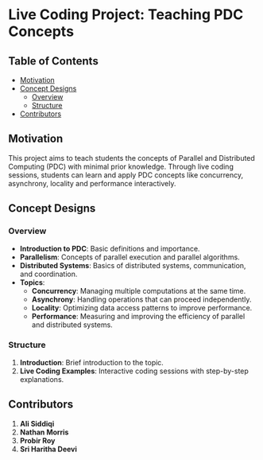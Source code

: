 # Live Coding Project: Teaching PDC Concepts

## Table of Contents

* [Motivation](#motivation)
* [Concept Designs](#conceptdesigns)
    * [Overview](#overview)
    * [Structure](#structure)
* [Contributors](#contributors)
  
## Motivation
This project aims to teach students the concepts of Parallel and Distributed Computing (PDC) with minimal prior knowledge. 
Through live coding sessions, students can learn and apply PDC concepts like concurrency, asynchrony, locality and performance interactively.

## Concept Designs
### Overview
- **Introduction to PDC**: Basic definitions and importance.
- **Parallelism**: Concepts of parallel execution and parallel algorithms.
- **Distributed Systems**: Basics of distributed systems, communication, and coordination.
- **Topics**:
  - **Concurrency**: Managing multiple computations at the same time.
  - **Asynchrony**: Handling operations that can proceed independently.
  - **Locality**: Optimizing data access patterns to improve performance.
  - **Performance**: Measuring and improving the efficiency of parallel and distributed systems.
  
### Structure
1. **Introduction**: Brief introduction to the topic.
2. **Live Coding Examples**: Interactive coding sessions with step-by-step explanations.

## Contributors
1. **Ali Siddiqi**
2. **Nathan Morris**
3. **Probir Roy**
4. **Sri Haritha Deevi**
